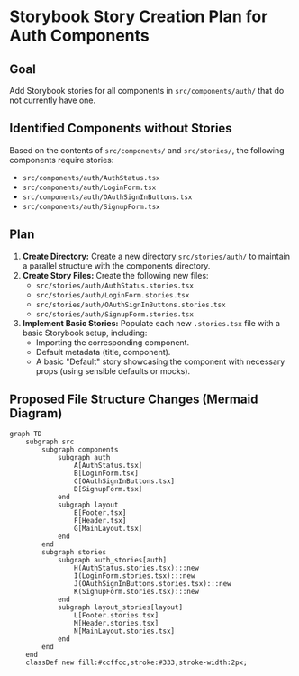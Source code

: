 # Storybook Story Creation Plan for Auth Components

## Goal

Add Storybook stories for all components in `src/components/auth/` that do not currently have one.

## Identified Components without Stories

Based on the contents of `src/components/` and `src/stories/`, the following components require stories:

*   `src/components/auth/AuthStatus.tsx`
*   `src/components/auth/LoginForm.tsx`
*   `src/components/auth/OAuthSignInButtons.tsx`
*   `src/components/auth/SignupForm.tsx`

## Plan

1.  **Create Directory:** Create a new directory `src/stories/auth/` to maintain a parallel structure with the components directory.
2.  **Create Story Files:** Create the following new files:
    *   `src/stories/auth/AuthStatus.stories.tsx`
    *   `src/stories/auth/LoginForm.stories.tsx`
    *   `src/stories/auth/OAuthSignInButtons.stories.tsx`
    *   `src/stories/auth/SignupForm.stories.tsx`
3.  **Implement Basic Stories:** Populate each new `.stories.tsx` file with a basic Storybook setup, including:
    *   Importing the corresponding component.
    *   Default metadata (title, component).
    *   A basic "Default" story showcasing the component with necessary props (using sensible defaults or mocks).

## Proposed File Structure Changes (Mermaid Diagram)

```mermaid
graph TD
    subgraph src
        subgraph components
            subgraph auth
                A[AuthStatus.tsx]
                B[LoginForm.tsx]
                C[OAuthSignInButtons.tsx]
                D[SignupForm.tsx]
            end
            subgraph layout
                E[Footer.tsx]
                F[Header.tsx]
                G[MainLayout.tsx]
            end
        end
        subgraph stories
            subgraph auth_stories[auth]
                H(AuthStatus.stories.tsx):::new
                I(LoginForm.stories.tsx):::new
                J(OAuthSignInButtons.stories.tsx):::new
                K(SignupForm.stories.tsx):::new
            end
            subgraph layout_stories[layout]
                L[Footer.stories.tsx]
                M[Header.stories.tsx]
                N[MainLayout.stories.tsx]
            end
        end
    end
    classDef new fill:#ccffcc,stroke:#333,stroke-width:2px;